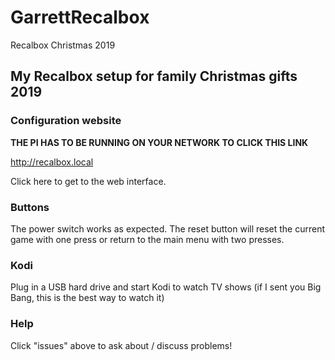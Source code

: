 # GarrettRecalbox
Recalbox Christmas 2019

## My Recalbox setup for family Christmas gifts 2019

### Configuration website

**THE PI HAS TO BE RUNNING ON YOUR NETWORK TO CLICK THIS LINK**

http://recalbox.local

Click here to get to the web interface.

### Buttons

The power switch works as expected. The reset button will reset the current game with one press or return to the main menu with two presses. 

### Kodi

Plug in a USB hard drive and start Kodi to watch TV shows (if I sent you Big Bang, this is the best way to watch it)

### Help

Click "issues" above to ask about / discuss problems!
